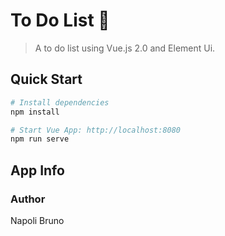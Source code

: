 <!-- # to-do

## Project setup
```
npm install
```

### Compiles and hot-reloads for development
```
npm run serve
```

### Compiles and minifies for production
```
npm run build
```

### Lints and fixes files
```
npm run lint
``` -->

# To Do List 📜

> A to do list using Vue.js 2.0 and Element Ui.

## Quick Start

```bash
# Install dependencies
npm install

# Start Vue App: http://localhost:8080
npm run serve
```

## App Info

### Author

Napoli Bruno